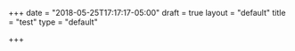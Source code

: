 +++
date = "2018-05-25T17:17:17-05:00"
draft = true
layout = "default"
title = "test"
type = "default"

+++


